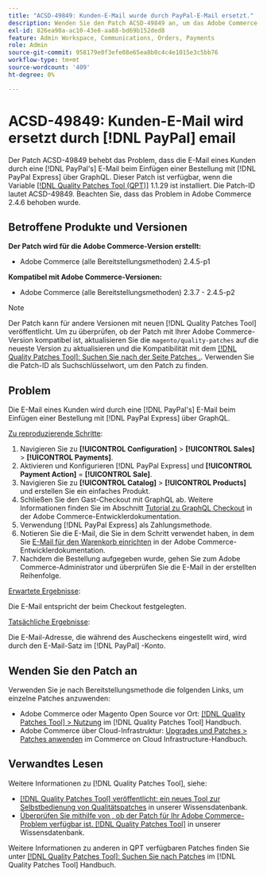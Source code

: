 ```yaml
---
title: "ACSD-49849: Kunden-E-Mail wurde durch PayPal-E-Mail ersetzt."
description: Wenden Sie den Patch ACSD-49849 an, um das Adobe Commerce-Problem zu beheben, bei dem die E-Mail des Kunden bei der Bestellung mit PayPal Express über GraphQL durch PayPal-E-Mails ersetzt wurde.
exl-id: 826ea90a-ac10-43e8-aa88-bd69b152ded8
feature: Admin Workspace, Communications, Orders, Payments
role: Admin
source-git-commit: 958179e0f3efe08e65ea8b0c4c4e1015e3c5bb76
workflow-type: tm+mt
source-wordcount: '409'
ht-degree: 0%

---
```


# ACSD-49849: Kunden-E-Mail wird ersetzt durch [!DNL PayPal] email

Der Patch ACSD-49849 behebt das Problem, dass die E-Mail eines Kunden durch eine [!DNL PayPal's] E-Mail beim Einfügen einer Bestellung mit [!DNL PayPal Express] über GraphQL. Dieser Patch ist verfügbar, wenn die Variable [[!DNL Quality Patches Tool (QPT)]](/help/announcements/adobe-commerce-announcements/magento-quality-patches-released-new-tool-to-self-serve-quality-patches.md) 1.1.29 ist installiert. Die Patch-ID lautet ACSD-49849. Beachten Sie, dass das Problem in Adobe Commerce 2.4.6 behoben wurde.

## Betroffene Produkte und Versionen

**Der Patch wird für die Adobe Commerce-Version erstellt:**

* Adobe Commerce (alle Bereitstellungsmethoden) 2.4.5-p1

**Kompatibel mit Adobe Commerce-Versionen:**

* Adobe Commerce (alle Bereitstellungsmethoden) 2.3.7 - 2.4.5-p2

>[!NOTE]
>
>Der Patch kann für andere Versionen mit neuen [!DNL Quality Patches Tool] veröffentlicht. Um zu überprüfen, ob der Patch mit Ihrer Adobe Commerce-Version kompatibel ist, aktualisieren Sie die `magento/quality-patches` auf die neueste Version zu aktualisieren und die Kompatibilität mit dem [[!DNL Quality Patches Tool]: Suchen Sie nach der Seite Patches .](https://experienceleague.adobe.com/tools/commerce-quality-patches/index.html). Verwenden Sie die Patch-ID als Suchschlüsselwort, um den Patch zu finden.

## Problem

Die E-Mail eines Kunden wird durch eine [!DNL PayPal's] E-Mail beim Einfügen einer Bestellung mit [!DNL PayPal Express] über GraphQL.

<u>Zu reproduzierende Schritte</u>:

1. Navigieren Sie zu **[!UICONTROL Configuration]** > **[!UICONTROL Sales]** > **[!UICONTROL Payments]**.
1. Aktivieren und Konfigurieren [!DNL PayPal Express] und **[!UICONTROL Payment Action]** = **[!UICONTROL Sale]**.
1. Navigieren Sie zu **[!UICONTROL Catalog]** > **[!UICONTROL Products]** und erstellen Sie ein einfaches Produkt.
1. Schließen Sie den Gast-Checkout mit GraphQL ab. Weitere Informationen finden Sie im Abschnitt [Tutorial zu GraphQL Checkout](https://developer.adobe.com/commerce/webapi/graphql/tutorials/checkout/) in der Adobe Commerce-Entwicklerdokumentation.
1. Verwendung [!DNL PayPal Express] als Zahlungsmethode.
1. Notieren Sie die E-Mail, die Sie in dem Schritt verwendet haben, in dem Sie [E-Mail für den Warenkorb einrichten](https://developer.adobe.com/commerce/webapi/graphql/tutorials/checkout/set-email-address/) in der Adobe Commerce-Entwicklerdokumentation.
1. Nachdem die Bestellung aufgegeben wurde, gehen Sie zum Adobe Commerce-Administrator und überprüfen Sie die E-Mail in der erstellten Reihenfolge.

<u>Erwartete Ergebnisse</u>:

Die E-Mail entspricht der beim Checkout festgelegten.

<u>Tatsächliche Ergebnisse</u>:

Die E-Mail-Adresse, die während des Auscheckens eingestellt wird, wird durch den E-Mail-Satz im [!DNL PayPal] -Konto.

## Wenden Sie den Patch an

Verwenden Sie je nach Bereitstellungsmethode die folgenden Links, um einzelne Patches anzuwenden:

* Adobe Commerce oder Magento Open Source vor Ort: [[!DNL Quality Patches Tool] > Nutzung](https://experienceleague.adobe.com/docs/commerce-operations/tools/quality-patches-tool/usage.html) im [!DNL Quality Patches Tool] Handbuch.
* Adobe Commerce über Cloud-Infrastruktur: [Upgrades und Patches > Patches anwenden](https://experienceleague.adobe.com/docs/commerce-cloud-service/user-guide/develop/upgrade/apply-patches.html) im Commerce on Cloud Infrastructure-Handbuch.

## Verwandtes Lesen

Weitere Informationen zu [!DNL Quality Patches Tool], siehe:

* [[!DNL Quality Patches Tool] veröffentlicht: ein neues Tool zur Selbstbedienung von Qualitätspatches](/help/announcements/adobe-commerce-announcements/magento-quality-patches-released-new-tool-to-self-serve-quality-patches.md) in unserer Wissensdatenbank.
* [Überprüfen Sie mithilfe von , ob der Patch für Ihr Adobe Commerce-Problem verfügbar ist. [!DNL Quality Patches Tool]](/help/support-tools/patches-available-in-qpt-tool/check-patch-for-magento-issue-with-magento-quality-patches.md) in unserer Wissensdatenbank.

Weitere Informationen zu anderen in QPT verfügbaren Patches finden Sie unter [[!DNL Quality Patches Tool]: Suchen Sie nach Patches](https://experienceleague.adobe.com/tools/commerce-quality-patches/index.html) im [!DNL Quality Patches Tool] Handbuch.
